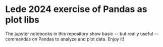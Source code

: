 # Lede 2024 exercise of Pandas as plot libs
The jupyter notebooks in this repository show basic -- but really useful -- commandas on Pandas to analyze and plot data. Enjoy it!
